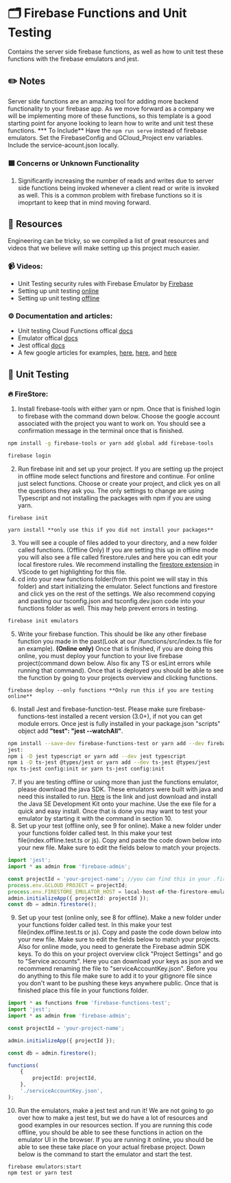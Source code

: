 # 🗂 Firebase Functions and Unit Testing
Contains the server side firebase functions, as well as how to unit test these functions with the firebase emulators and jest.

## ✏️ Notes
Server side functions are an amazing tool for adding more backend functionality to your firebase app. As we move forward as a company we will be implementing more of these functions, so this template is a good starting point for anyone looking to learn how to write and unit test these functions.
*** To Include**
Have the `npm run serve` instead of firebase emulators.
Set the FirebaseConfig and GCloud_Project env variables. 
Include the service-acount.json locally.


### 🟥 Concerns or Unknown Functionality
1. Significantly increasing the number of reads and writes due to server side functions being invoked whenever a client read or write is invoked as well. This is a common problem with firebase functions so it is imoprtant to keep that in mind moving forward.


## :newspaper: Resources
Engineering can be tricky, so we compiled a list of great resources and videos that we believe will make setting up this project much easier.

### :video_camera: Videos:

* Unit Testing security rules with Firebase Emulator by [Firebase](https://www.youtube.com/watch?v=VDulvfBpzZE&t=806s)
* Setting up unit testing [online](https://www.youtube.com/watch?v=UDMDpdu5-rE&t=183s)
* Setting up unit testing [offline](https://www.youtube.com/watch?v=8IoCPZJ-zwA)



### :gear: Documentation and articles:
* Unit testing Cloud Functions offical [docs](https://firebase.google.com/docs/functions/unit-testing)
* Emulator offical [docs](https://firebase.google.com/docs/functions/local-emulator)
* Jest offical [docs](https://jestjs.io/docs/getting-started)
* A few google articles for examples, [here](https://javascript.plainenglish.io/unit-testing-firebase-firestore-cloud-functions-7192c2c4649e), [here](https://fireship.io/lessons/testing-cloud-functions-in-firebase/), and [here](https://timo-santi.medium.com/jest-testing-firebase-functions-with-emulator-suite-409907f31f39)


## :microscope: Unit Testing
### :fire: FireStore: 
1. Install firebase-tools with either yarn or npm. Once that is finished login to firebase with the command down below. Choose the google account associated with the project you want to work on. You should see a confirmation message in the terminal once that is finished.
```bash
npm install -g firebase-tools or yarn add global add firebase-tools

firebase login
```
2. Run firebase init and set up your project. If you are setting up the project in offline mode select functions and firestore and continue. For online just select functions. Choose or create your project, and click yes on all the questions they ask you. The only settings to change are using Typescript and not installing the packages with npm if you are using yarn.
 ```
firebase init

yarn install **only use this if you did not install your packages**
```
3. You will see a couple of files added to your directory, and a new folder called functions. (Offline Only) If you are setting this up in offline mode you will also see a file called firestore.rules and here you can edit your local firestore rules. We recommend installing the [firestore extension](https://marketplace.visualstudio.com/items?itemName=toba.vsfire) in VScode to get highlighting for this file.
4. cd into your new functions folder(from this point we will stay in this folder) and start initializing the emulator. Select functions and firestore and click yes on the rest of the settings. We also recommend copying and pasting our tsconfig.json and tsconfig.dev.json code into your functions folder as well. This may help prevent errors in testing.
 ```bash
firebase init emulators
```
5. Write your firebase function. This should be like any other firebase function you made in the past(Look at our /functions/src/index.ts file for an example). **(Online only)** Once that is finished, if you are doing this online, you must deploy your function to your live firebase project(command down below. Also fix any TS or esLint errors while running that command). Once that is deployed you should be able to see the function by going to your projects overview and clicking functions.
  ```
firebase deploy --only functions **Only run this if you are testing online**
```
6. Install Jest and firebase-function-test. Please make sure firebase-functions-test installed a recent version (3.0+), if not you can get module errors. Once jest is fully installed in your package.json "scripts" object add **"test": "jest --watchAll"**.
 ```bash
npm install --save-dev firebase-functions-test or yarn add --dev firebase-functions-test@latest
jest:
npm i -D jest typescript or yarn add --dev jest typescript
npm i -D ts-jest @types/jest or yarn add --dev ts-jest @types/jest
npx ts-jest config:init or yarn ts-jest config:init
```
7. If you are testing offline or using more than just the functions emulator, please download the java SDK. These emulators were built with java and need this installed to run. [Here](https://www.oracle.com/java/technologies/downloads/#jdk19-windows) is the link and just download and install the Java SE Development Kit onto your machine. Use the exe file for a quick and easy install. Once that is done you may want to test your emulator by starting it with the command in section 10.
8. Set up your test (offline only, see 9 for online). Make a new folder under your functions folder called test. In this make your test file(index.offline.test.ts or js). Copy and paste the code down below into your new file. Make sure to edit the fields below to match your projects.
```typescript
import 'jest';
import * as admin from 'firebase-admin';

const projectId = 'your-project-name'; //you can find this in your .firebaseerc in the root of your project
process.env.GCLOUD_PROJECT = projectId;
process.env.FIRESTORE_EMULATOR_HOST = local-host-of-the-firestore-emulator; //You can find this by starting your emulator(next step)
admin.initializeApp({ projectId: projectId });
const db = admin.firestore();
```
9. Set up your test (online only, see 8 for offline). Make a new folder under your functions folder called test. In this make your test file(index.offline.test.ts or js). Copy and paste the code down below into your new file. Make sure to edit the fields below to match your projects. Also for online mode, you need to generate the Firebase admin SDK keys. To do this on your project overview click "Project Settings" and go to "Service accounts". Here you can download your keys as json and we recommend renaming the file to "serviceAccountKey.json". Before you do anything to this file make sure to add it to your gitignore file since you don't want to be pushing these keys anywhere public. Once that is finished place this file in your functions folder.

```typescript
import * as functions from 'firebase-functions-test';
import 'jest';
import * as admin from 'firebase-admin';

const projectId = 'your-project-name';

admin.initializeApp({ projectId });

const db = admin.firestore();

functions(
    {
        projectId: projectId,
    },
    './serviceAccountKey.json',
);
```
10. Run the emulators, make a jest test and run it! We are not going to go over how to make a jest test, but we do have a lot of resources and good examples in our resources section. If you are running this code offline, you should be able to see these functions in action on the emulator UI in the browser. If you are running it online, you should be able to see these take place on your actual firebase project. Down below is the command to start the emulator and start the test.

```
firebase emulators:start
npm test or yarn test
```




